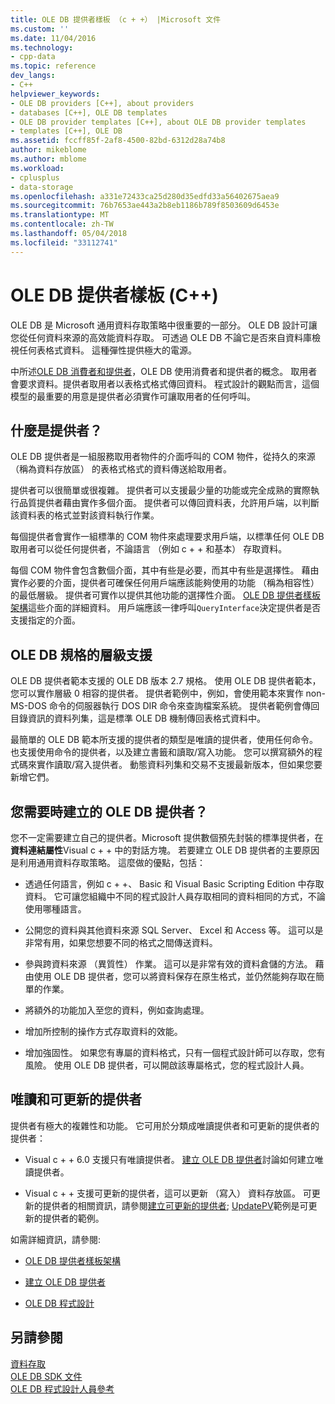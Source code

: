 ```yaml
---
title: OLE DB 提供者樣板 （c + +） |Microsoft 文件
ms.custom: ''
ms.date: 11/04/2016
ms.technology:
- cpp-data
ms.topic: reference
dev_langs:
- C++
helpviewer_keywords:
- OLE DB providers [C++], about providers
- databases [C++], OLE DB templates
- OLE DB provider templates [C++], about OLE DB provider templates
- templates [C++], OLE DB
ms.assetid: fccff85f-2af8-4500-82bd-6312d28a74b8
author: mikeblome
ms.author: mblome
ms.workload:
- cplusplus
- data-storage
ms.openlocfilehash: a331e72433ca25d280d35edfd33a56402675aea9
ms.sourcegitcommit: 76b7653ae443a2b8eb1186b789f8503609d6453e
ms.translationtype: MT
ms.contentlocale: zh-TW
ms.lasthandoff: 05/04/2018
ms.locfileid: "33112741"
---
```

# <a name="ole-db-provider-templates-c"></a>OLE DB 提供者樣板 (C++)
OLE DB 是 Microsoft 通用資料存取策略中很重要的一部分。 OLE DB 設計可讓您從任何資料來源的高效能資料存取。 可透過 OLE DB 不論它是否來自資料庫檢視任何表格式資料。 這種彈性提供極大的電源。  
  
 中所述[OLE DB 消費者和提供者](../../data/oledb/ole-db-consumers-and-providers.md)，OLE DB 使用消費者和提供者的概念。 取用者會要求資料。提供者取用者以表格式格式傳回資料。 程式設計的觀點而言，這個模型的最重要的用意是提供者必須實作可讓取用者的任何呼叫。  
  
## <a name="what-is-a-provider"></a>什麼是提供者？  
 OLE DB 提供者是一組服務取用者物件的介面呼叫的 COM 物件，從持久的來源 （稱為資料存放區） 的表格式格式的資料傳送給取用者。  
  
 提供者可以很簡單或很複雜。 提供者可以支援最少量的功能或完全成熟的實際執行品質提供者藉由實作多個介面。 提供者可以傳回資料表，允許用戶端，以判斷該資料表的格式並對該資料執行作業。  
  
 每個提供者會實作一組標準的 COM 物件來處理要求用戶端，以標準任何 OLE DB 取用者可以從任何提供者，不論語言 （例如 c + + 和基本） 存取資料。  
  
 每個 COM 物件會包含數個介面，其中有些是必要，而其中有些是選擇性。 藉由實作必要的介面，提供者可確保任何用戶端應該能夠使用的功能 （稱為相容性） 的最低層級。 提供者可實作以提供其他功能的選擇性介面。 [OLE DB 提供者樣板架構](../../data/oledb/ole-db-provider-template-architecture.md)這些介面的詳細資料。 用戶端應該一律呼叫`QueryInterface`決定提供者是否支援指定的介面。  
  
## <a name="ole-db-specification-level-support"></a>OLE DB 規格的層級支援  
 OLE DB 提供者範本支援的 OLE DB 版本 2.7 規格。 使用 OLE DB 提供者範本，您可以實作層級 0 相容的提供者。 提供者範例中，例如，會使用範本來實作 non-MS-DOS 命令的伺服器執行 DOS DIR 命令來查詢檔案系統。 提供者範例會傳回目錄資訊的資料列集，這是標準 OLE DB 機制傳回表格式資料中。  
  
 最簡單的 OLE DB 範本所支援的提供者的類型是唯讀的提供者，使用任何命令。 也支援使用命令的提供者，以及建立書籤和讀取/寫入功能。 您可以撰寫額外的程式碼來實作讀取/寫入提供者。 動態資料列集和交易不支援最新版本，但如果您要新增它們。  
  
## <a name="when-do-you-need-to-create-an-ole-db-provider"></a>您需要時建立的 OLE DB 提供者？  
 您不一定需要建立自己的提供者。Microsoft 提供數個預先封裝的標準提供者，在**資料連結屬性**Visual c + + 中的對話方塊。 若要建立 OLE DB 提供者的主要原因是利用通用資料存取策略。 這麼做的優點，包括：  
  
-   透過任何語言，例如 c + +、 Basic 和 Visual Basic Scripting Edition 中存取資料。 它可讓您組織中不同的程式設計人員存取相同的資料相同的方式，不論使用哪種語言。  
  
-   公開您的資料與其他資料來源 SQL Server、 Excel 和 Access 等。 這可以是非常有用，如果您想要不同的格式之間傳送資料。  
  
-   參與跨資料來源 （異質性） 作業。 這可以是非常有效的資料倉儲的方法。 藉由使用 OLE DB 提供者，您可以將資料保存在原生格式，並仍然能夠存取在簡單的作業。  
  
-   將額外的功能加入至您的資料，例如查詢處理。  
  
-   增加所控制的操作方式存取資料的效能。  
  
-   增加強固性。 如果您有專屬的資料格式，只有一個程式設計師可以存取，您有風險。 使用 OLE DB 提供者，可以開啟該專屬格式，您的程式設計人員。  
  
## <a name="read-only-and-updatable-providers"></a>唯讀和可更新的提供者  
 提供者有極大的複雜性和功能。 它可用於分類成唯讀提供者和可更新的提供者的提供者：  
  
-   Visual c + + 6.0 支援只有唯讀提供者。 [建立 OLE DB 提供者](../../data/oledb/creating-an-ole-db-provider.md)討論如何建立唯讀提供者。  
  
-   Visual c + + 支援可更新的提供者，這可以更新 （寫入） 資料存放區。 可更新的提供者的相關資訊，請參閱[建立可更新的提供者](../../data/oledb/creating-an-updatable-provider.md); [UpdatePV](http://msdn.microsoft.com/en-us/c8bed873-223c-4a7d-af55-f90138c6f38f)範例是可更新的提供者的範例。  
  
 如需詳細資訊，請參閱:  
  
-   [OLE DB 提供者樣板架構](../../data/oledb/ole-db-provider-template-architecture.md)  
  
-   [建立 OLE DB 提供者](../../data/oledb/creating-an-ole-db-provider.md)  
  
-   [OLE DB 程式設計](../../data/oledb/ole-db-programming.md)  
  
## <a name="see-also"></a>另請參閱  
 [資料存取](../data-access-in-cpp.md)   
 [OLE DB SDK 文件](https://msdn.microsoft.com/en-us/library/ms722784.aspx)   
 [OLE DB 程式設計人員參考](https://msdn.microsoft.com/en-us/library/ms713643.aspx)